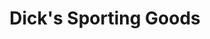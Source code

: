 ---
title: "Dick's Sporting Goods"
url: /fort-myers/dicks-sporting-goods-gulf-center-drive/
shop: sports
---